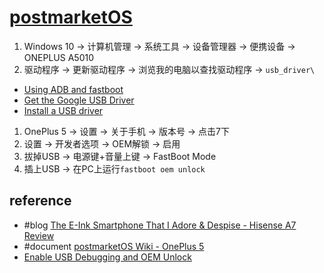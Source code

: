 # [postmarketOS](https://postmarketos.org/)

1. Windows 10 → 计算机管理 → 系统工具 → 设备管理器 → 便携设备 → ONEPLUS A5010
2. 驱动程序 → 更新驱动程序 → 浏览我的电脑以查找驱动程序 → `usb_driver\`

- [Using ADB and fastboot](https://wiki.lineageos.org/adb_fastboot_guide)
- [Get the Google USB Driver](https://developer.android.com/studio/run/win-usb)
- [Install a USB driver](https://developer.android.com/studio/run/oem-usb#InstallingDriver)

1. OnePlus 5 → 设置 → 关于手机 → 版本号 → 点击7下
2. 设置 → 开发者选项 → OEM解锁 → 启用
3. 拔掉USB → 电源键+音量上键 → FastBoot Mode
4. 插上USB → 在PC上运行`fastboot oem unlock`

## reference

- #blog [The E-Ink Smartphone That I Adore & Despise - Hisense A7 Review](https://chuck.is/a7/)
- #document [postmarketOS Wiki - OnePlus 5](https://wiki.postmarketos.org/wiki/OnePlus_5_(oneplus-cheeseburger))
- [Enable USB Debugging and OEM Unlock](https://doc.e.foundation/pages/enable-usb-debugging)
